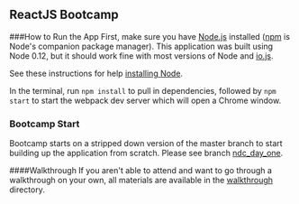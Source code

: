 ## ReactJS Bootcamp

###How to Run the App
First, make sure you have [Node.js] installed ([npm] is Node's companion package manager). This application was built using Node 0.12, but it should work fine with most versions of Node and [io.js].

See these instructions for help [installing Node].

In the terminal, run `npm install` to pull in dependencies, followed by `npm start` to start the webpack dev server which will open a Chrome window.

### Bootcamp Start
Bootcamp starts on a stripped down version of the master branch to start building up the application from scratch. Please see branch [ndc_day_one].

####Walkthrough
If you aren't able to attend and want to go through a walkthrough on your own, all materials are available in the [walkthrough] directory.

[Node.js]: https://nodejs.org "Node.js"
[npm]: https://www.npmjs.com "npm"
[io.js]: https://iojs.org/ "io.js"
[installing Node]: https://github.com/joyent/node/wiki/installation "Installing Node"
[ndc_day_one]: https://github.com/westeezy/ReactJS-Bootcamp/tree/ndc_day_one "Branch ndc_day_one"
[walkthrough]: href="https://github.com/westeezy/ReactJS-Bootcamp/tree/master/walkthroughs "Walkthrough directory"